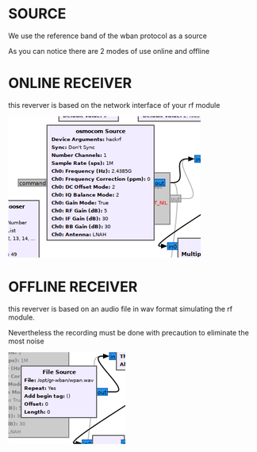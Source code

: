 # SOURCE

We use the reference band of the wban protocol as a source

As you can notice there are 2 modes of use online and offline

# ONLINE RECEIVER

this reverver is based on the network interface of your rf module

![webui](./assets/source_online.png)

# OFFLINE RECEIVER

this reverver is based on an audio file in wav format simulating the rf module.

Nevertheless the recording must be done with precaution to eliminate the most noise

![webui](./assets/source_offline.png)
